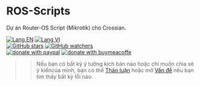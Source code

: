 # ROS-Scripts
Dự án Router-OS Script (Mikrotik) cho Crossian.

[![Lang EN](https://img.shields.io/badge/lang-en-yellow)](https://github.com/quachdoduy/ROS-Scripts/blob/main/README.md)
[![Lang VI](https://img.shields.io/badge/lang-vi-green)](https://github.com/quachdoduy/Mikrotik-RouterOS-Script/blob/main/README.vi.md)<br/>
[![GitHub stars](https://img.shields.io/github/stars/quachdoduy/ROS-Scripts?logo=GitHub&style=flat&color=red)](https://github.com/quachdoduy/ROS-Scripts/stargazers)
[![GitHub watchers](https://img.shields.io/github/watchers/quachdoduy/ROS-Scripts?logo=GitHub&style=flat&color=blue)](https://github.com/quachdoduy/ROS-Scripts/watchers)<br/>
[![donate with paypal](https://img.shields.io/badge/Like_it%3F-Donate!-green?logo=githubsponsors&logoColor=orange&style=flat)](https://paypal.me/quachdoduy)
[![donate with buymeacoffe](https://img.shields.io/badge/Like_it%3F-Donate!-blue?logo=githubsponsors&logoColor=orange&style=flat)](https://buymeacoffee.com/quachdoduy)

>>Nếu bạn có bất kỳ ý tưởng kịch bản nào hoặc chỉ muốn chia sẻ ý kiến ​​của mình, bạn có thể [Thảo luận](https://github.com/quachdoduy/ROS-Scripts/discussions/) hoặc mở [Vấn đề](https://github.com/quachdoduy/ROS-Scripts/issues) nếu bạn tìm thấy bất kỳ lỗi nào.